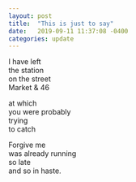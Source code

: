 ```yaml
---
layout: post
title:  "This is just to say"
date:   2019-09-11 11:37:08 -0400
categories: update
---
```



I have left  
the station  
on the street  
Market & 46  

at which  
you were probably  
trying  
to catch  

Forgive me  
was already running  
so late  
and so in haste.
